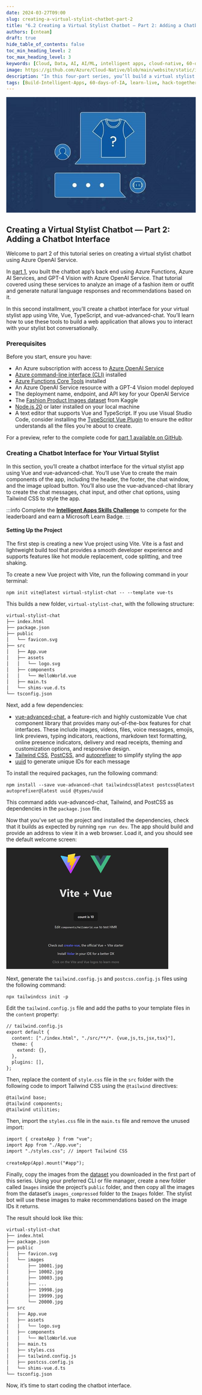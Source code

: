 ```yaml
---
date: 2024-03-27T09:00
slug: creating-a-virtual-stylist-chatbot-part-2
title: "6.2 Creating a Virtual Stylist Chatbot — Part 2: Adding a Chatbot Interface"
authors: [cnteam]
draft: true
hide_table_of_contents: false
toc_min_heading_level: 2
toc_max_heading_level: 3
keywords: [Cloud, Data, AI, AI/ML, intelligent apps, cloud-native, 60-days, enterprise apps, digital experiences, app modernization, serverless, ai apps]
image: https://github.com/Azure/Cloud-Native/blob/main/website/static/img/ogImage.png
description: "In this four-part series, you’ll build a virtual stylist chatbot that uses AI to analyze images and suggest clothing items. In this second installment, you’ll design the chatbot’s interface." 
tags: [Build-Intelligent-Apps, 60-days-of-IA, learn-live, hack-together, community-buzz, ask-the-expert, azure-kubernetes-service, azure-functions, azure-openai, azure-container-apps, azure-cosmos-db, github-copilot, github-codespaces, github-actions]
---
```


<head> 
  <meta property="og:url" content="https://azure.github.io/cloud-native/60daysofia/creating-a-virtual-stylist-chatbot-part-2"/>
  <meta property="og:type" content="website"/> 
  <meta property="og:title" content="Build Intelligent Apps | AI Apps on Azure"/> 
  <meta property="og:description" content="In this four-part series, you’ll build a virtual stylist chatbot that uses AI to analyze images and suggest clothing items. In this second installment, you’ll design the chatbot’s interface."/> 
  <meta property="og:image" content="https://github.com/Azure/Cloud-Native/blob/main/website/static/img/ogImage.png"/> 
  <meta name="twitter:url" content="https://azure.github.io/Cloud-Native/60daysofIA/creating-a-virtual-stylist-chatbot-part-2" /> 
  <meta name="twitter:title" content="Build Intelligent Apps | AI Apps on Azure" />
 <meta name="twitter:description" content="In this four-part series, you’ll build a virtual stylist chatbot that uses AI to analyze images and suggest clothing items. In this second installment, you’ll design the chatbot’s interface." />
  <meta name="twitter:image" content="https://azure.github.io/Cloud-Native/img/ogImage.png" /> 
  <meta name="twitter:card" content="summary_large_image" /> 
  <meta name="twitter:creator" content="@devanshidiaries" /> 
  <link rel="canonical" href="https://azure.github.io/Cloud-Native/60daysofIA/creating-a-virtual-stylist-chatbot-part-2" /> 
</head> 

<!-- End METADATA -->

![Graphical representation of a chatbot. The human user's chat bubble contains a t-shirt with a question mark, while the bot's chat bubble contains three dots to indicate it is responding.](../../static/img/60-days-of-ia/blogs/2024-03-27/6-2-1.jpeg)

## Creating a Virtual Stylist Chatbot — Part 2: Adding a Chatbot Interface

Welcome to part 2 of this tutorial series on creating a virtual stylist chatbot using Azure OpenAI Service.  

In [part 1](https://azure.github.io/Cloud-Native/60DaysOfIA/creating-a-virtual-stylist-chatbot-part-1), you built the chatbot app’s back end using Azure Functions, Azure AI Services, and GPT-4 Vision with Azure OpenAI Service. That tutorial covered using these services to analyze an image of a fashion item or outfit and generate natural language responses and recommendations based on it.

In this second installment, you’ll create a chatbot interface for your virtual stylist app using Vite, Vue, TypeScript, and vue-advanced-chat. You’ll learn how to use these tools to build a web application that allows you to interact with your stylist bot conversationally.

### Prerequisites

Before you start, ensure you have:

* An Azure subscription with access to [Azure OpenAI Service](https://azure.microsoft.com/products/ai-services/openai-service?ocid=buildia24_60days_blogs)
* [Azure command-line interface (CLI)](https://learn.microsoft.com/cli/azure/?ocid=buildia24_60days_blogs) installed
* [Azure Functions Core Tools](https://github.com/Azure/azure-functions-core-tools) installed
* An Azure OpenAI Service resource with a GPT-4 Vision model deployed
* The deployment name, endpoint, and API key for your OpenAI Service
* The [Fashion Product Images dataset](https://www.kaggle.com/datasets/paramaggarwal/fashion-product-images-small) from Kaggle
* [Node.js 20](https://nodejs.org/en/download/) or later installed on your local machine 
* A text editor that supports Vue and TypeScript. If you use Visual Studio Code, consider installing the [TypeScript Vue Plugin](https://marketplace.visualstudio.com/items?itemName=Vue.vscode-typescript-vue-plugin) to ensure the editor understands all the files you’re about to create. 

For a preview, refer to the complete code for [part 1 available on GitHub](https://github.com/rogerwinter/Microsoft-Creating-a-Virtual-Stylist-Chatbot/tree/main/stylist-backend).


### Creating a Chatbot Interface for Your Virtual Stylist

In this section, you’ll create a chatbot interface for the virtual stylist app using Vue and vue-advanced-chat. You’ll use Vue to create the main components of the app, including the header, the footer, the chat window, and the image upload button. You’ll also use the vue-advanced-chat library to create the chat messages, chat input, and other chat options, using Tailwind CSS to style the app.

:::info
Complete the **[Intelligent Apps Skills Challenge](https://aka.ms/intelligent-apps/apps-csc?ocid=buildia24_60days_blogs)** to compete for the leaderboard and earn a Microsoft Learn Badge.
:::

#### Setting Up the Project

The first step is creating a new Vue project using Vite. Vite is a fast and lightweight build tool that provides a smooth developer experience and supports features like hot module replacement, code splitting, and tree shaking.

To create a new Vue project with Vite, run the following command in your terminal:

```
npm init vite@latest virtual-stylist-chat -- --template vue-ts
```

This builds a new folder, `virtual-stylist-chat`, with the following structure:

```
virtual-stylist-chat 
├── index.html 
├── package.json 
├── public 
│   └── favicon.svg 
├── src 
│   ├── App.vue 
│   ├── assets 
│   │   └── logo.svg 
│   ├── components 
│   │   └── HelloWorld.vue 
│   ├── main.ts 
│   └── shims-vue.d.ts 
└── tsconfig.json 
```

Next, add a few dependencies:

* [vue-advanced-chat](https://github.com/advanced-chat/vue-advanced-chat), a feature-rich and highly customizable Vue chat component library that provides many out-of-the-box features for chat interfaces. These include images, videos, files, voice messages, emojis, link previews, typing indicators, reactions, markdown text formatting, online presence indicators, delivery and read receipts, theming and customization options, and responsive design.
* [Tailwind CSS](https://tailwindcss.com/), [PostCSS](https://postcss.org/), and [autoprefixer](https://www.npmjs.com/package/autoprefixer) to simplify styling the app
* [uuid](https://www.npmjs.com/package/uuid) to generate unique IDs for each message

To install the required packages, run the following command:

```
npm install --save vue-advanced-chat tailwindcss@latest postcss@latest autoprefixer@latest uuid @types/uuid 
```

This command adds vue-advanced-chat, Tailwind, and PostCSS as dependencies in the `package.json` file.

Now that you’ve set up the project and installed the dependencies, check that it builds as expected by running `npm run dev`. The app should build and provide an address to view it in a web browser. Load it, and you should see the default welcome screen:

![the Vite + Vue welcome page displays both logos and provides links to create-vue and Volar.](../../static/img/60-days-of-ia/blogs/2024-03-27/6-2-2.png)

Next, generate the `tailwind.config.js` and `postcss.config.js` files using the following command:

```
npx tailwindcss init -p
```

Edit the `tailwind.config.js` file and add the paths to your template files in the `content` property:

```
// tailwind.config.js
export default {
  content: ["./index.html", "./src/**/*. {vue,js,ts,jsx,tsx}"],
  theme: {
    extend: {},
  },
  plugins: [],
};
```

Then, replace the content of `style.css` file in the `src` folder with the following code to import Tailwind CSS using the `@tailwind` directives:

```
@tailwind base;
@tailwind components;
@tailwind utilities;
```

Then, import the `styles.css` file in the `main.ts` file and remove the unused import:

```
import { createApp } from "vue";
import App from "./App.vue";
import "./styles.css"; // import Tailwind CSS

createApp(App).mount("#app");
```

Finally, copy the images from the [dataset](https://www.kaggle.com/datasets/paramaggarwal/fashion-product-images-small) you downloaded in the first part of this series. Using your preferred CLI or file manager, create a new folder called `Images` inside the project’s `public` folder, and then copy all the images from the dataset’s `images_compressed` folder to the `Images` folder. The stylist bot will use these images to make recommendations based on the image IDs it returns.

The result should look like this:

```
virtual-stylist-chat 
├── index.html 
├── package.json 
├── public 
│   ├── favicon.svg 
│   └── images 
│       ├── 10001.jpg 
│       ├── 10002.jpg 
│       ├── 10003.jpg 
│       ├── ... 
│       ├── 19998.jpg 
│       ├── 19999.jpg 
│       └── 20000.jpg 
├── src
│   ├── App.vue
│   ├── assets
│   │   └── logo.svg
│   ├── components
│   │   └── HelloWorld.vue
│   ├── main.ts
│   ├── styles.css
│   ├── tailwind.config.js
│   ├── postcss.config.js
│   └── shims-vue.d.ts
└── tsconfig.json
```

Now, it’s time to start coding the chatbot interface.

